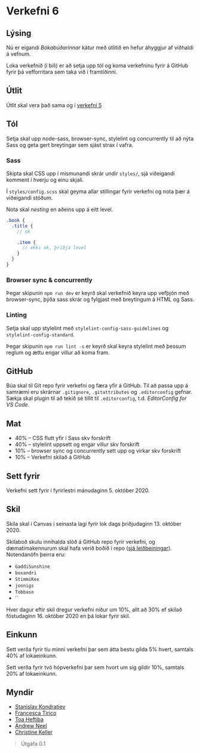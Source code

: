 # Verkefni 6

## Lýsing

Nú er eigandi _Bókabúðarinnar_ kátur með útlitið en hefur áhyggjur af viðhaldi á vefnum.

Loka verkefnið (í bili) er að setja upp tól og koma verkefninu fyrir á GitHub fyrir þá vefforritara sem taka við í framtíðinni.

## Útlit

Útlit skal vera það sama og í [verkefni 5](https://github.com/vefforritun/vef1-2020-v5/)

## Tól

Setja skal upp node-sass, browser-sync, stylelint og concurrently til að nýta Sass og geta gert breytingar sem sjást strax í vafra.

### Sass

Skipta skal CSS upp í mismunandi skrár undir `styles/`, sjá viðeigandi komment í hverju og einu skjali.

Í `styles/config.scss` skal geyma allar stillingar fyrir verkefni og nota þær á viðeigandi stöðum.

Nota skal _nesting_ en aðeins upp á eitt level.

```scss
.book {
  .title {
    // ok

    .item {
      // ekki ok, þriðja level
    }
  }
}
```

### Browser sync & concurrently

Þegar skipunin `npm run dev` er keyrð skal verkefnið keyra upp vefþjón með browser-sync, þýða sass skrár og fylgjast með breytingum á HTML og Sass.

### Linting

Setja skal upp stylelint með `stylelint-config-sass-guidelines` og `stylelint-config-standard`.

Þegar skipunin `npm run lint -s` er keyrð skal keyra stylelint með þessum reglum og ættu engar villur að koma fram.

## GitHub

Búa skal til Git repo fyrir verkefni og færa yfir á GitHub. Til að passa upp á samræmi eru skrárnar `.gitignore`, `.gitattributes` og `.editorconfig` gefnar. Sækja skal plugin til að tekið sé tillit til `.editorconfig`, t.d. _EditorConfig for VS Code_.

## Mat

* 40% – CSS flutt yfir í Sass skv forskrift
* 40% – stylelint uppsett og engar villur skv forskrift
* 10% – browser sync og concurrently sett upp og virkar skv forskrift
* 10% – Verkefni skilað á GitHub

## Sett fyrir

Verkefni sett fyrir í fyrirlestri mánudaginn 5. október 2020.

## Skil

Skila skal í Canvas í seinasta lagi fyrir lok dags þriðjudaginn 13. október 2020.

Skilaboð skulu innihalda slóð á GitHub repo fyrir verkefni, og dæmatímakennurum skal hafa verið boðið í repo ([sjá leiðbeiningar](https://docs.github.com/en/free-pro-team@latest/github/setting-up-and-managing-your-github-user-account/inviting-collaborators-to-a-personal-repository)). Notendanöfn þeirra eru:

* `GaddiSunshine`
* `boxandri`
* `StimmiKex`
* `jonnigs`
* `Tobbasn`
* ``

Hver dagur eftir skil dregur verkefni niður um 10%, allt að 30% ef skilað föstudaginn 16. október 2020 en þá lokar fyrir skil.

## Einkunn

Sett verða fyrir tíu minni verkefni þar sem átta bestu gilda 5% hvert, samtals 40% af lokaeinkunn.

Sett verða fyrir tvö hópverkefni þar sem hvort um sig gildir 10%, samtals 20% af lokaeinkunn.

## Myndir

* [Stanislav Kondratiev](https://unsplash.com/@technobulka)
* [Francesca Tirico](https://unsplash.com/@fra99)
* [Toa Heftiba](https://unsplash.com/@heftiba)
* [Andrew Neel](https://unsplash.com/@andrewtneel)
* [Christine Keller](https://unsplash.com/@christinekeller)

> Útgáfa 0.1

